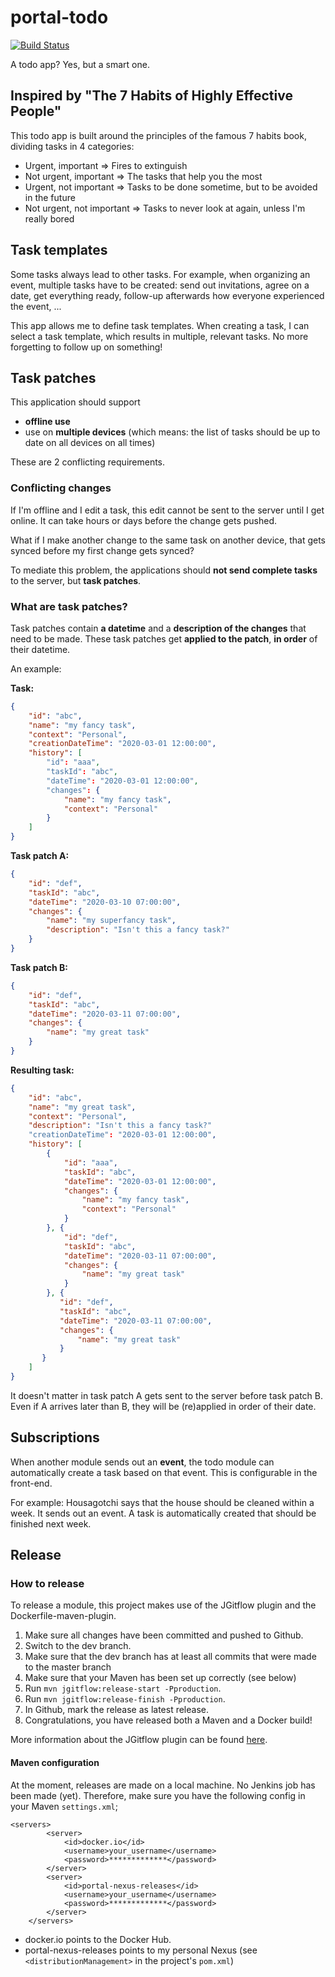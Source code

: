 # portal-todo
[![Build Status](https://server.stijnhooft.be/jenkins/buildStatus/icon?job=portal-todo/master)](https://server.stijnhooft.be/jenkins/job/portal-todo/job/master/)

A todo app? Yes, but a smart one.

## Inspired by "The 7 Habits of Highly Effective People"
This todo app is built around the principles of the famous 7 habits book, dividing tasks in 4 categories:

* Urgent, important             => Fires to extinguish
* Not urgent, important         => The tasks that help you the most
* Urgent, not important         => Tasks to be done sometime, but to be avoided in the future
* Not urgent, not important     => Tasks to never look at again, unless I'm really bored

## Task templates
Some tasks always lead to other tasks.
For example, when organizing an event, multiple tasks have to be created: send out invitations, agree on a date, get everything ready, follow-up afterwards how everyone experienced the event, ...

This app allows me to define task templates. When creating a task, I can select a task template, which results in multiple, relevant tasks.
No more forgetting to follow up on something!

## Task patches
This application should support
* **offline use**
* use on **multiple devices** (which means: the list of tasks should be up to date on all devices on all times)

These are 2 conflicting requirements.

### Conflicting changes
If I'm offline and I edit a task, this edit cannot be sent to the server until I get online.
It can take hours or days before the change gets pushed. 

What if I make another change to the same task on another device, that gets synced before my first change gets synced?

To mediate this problem, the applications should **not send complete tasks** to the server, but **task patches**.

### What are task patches?
Task patches contain **a datetime** and a **description of the changes** that need to be made.
These task patches get **applied to the patch**, **in order** of their datetime.

An example:

**Task:**
``` json
{
    "id": "abc",
    "name": "my fancy task",
    "context": "Personal",
    "creationDateTime": "2020-03-01 12:00:00",
    "history": [
        "id": "aaa",
        "taskId": "abc",
        "dateTime": "2020-03-01 12:00:00",
        "changes": {
            "name": "my fancy task",
            "context": "Personal"
        }
    ]
}
```

**Task patch A:**
``` json
{
    "id": "def",
    "taskId": "abc",
    "dateTime": "2020-03-10 07:00:00",
    "changes": {
        "name": "my superfancy task",
        "description": "Isn't this a fancy task?"
    }
}
```

**Task patch B:**
``` json
{
    "id": "def",
    "taskId": "abc",
    "dateTime": "2020-03-11 07:00:00",
    "changes": {
        "name": "my great task"
    }
}
```

**Resulting task:**
``` json
{
    "id": "abc",
    "name": "my great task",
    "context": "Personal",
    "description": "Isn't this a fancy task?"
    "creationDateTime": "2020-03-01 12:00:00",
    "history": [
        {
            "id": "aaa",
            "taskId": "abc",
            "dateTime": "2020-03-01 12:00:00",
            "changes": {
                "name": "my fancy task",
                "context": "Personal"
            }
        }, {
            "id": "def",
            "taskId": "abc",
            "dateTime": "2020-03-11 07:00:00",
            "changes": {
                "name": "my great task"
            }
        }, {
           "id": "def",
           "taskId": "abc",
           "dateTime": "2020-03-11 07:00:00",
           "changes": {
               "name": "my great task"
           }
       }
    ]
}
```

It doesn't matter in task patch A gets sent to the server before task patch B. Even if A arrives later than B, they will be (re)applied in order of their date.

## Subscriptions
When another module sends out an **event**, the todo module can automatically create a task based on that event.
This is configurable in the front-end.

For example: Housagotchi says that the house should be cleaned within a week. It sends out an event.
A task is automatically created that should be finished next week.

## Release
### How to release
To release a module, this project makes use of the JGitflow plugin and the Dockerfile-maven-plugin.

1. Make sure all changes have been committed and pushed to Github.
1. Switch to the dev branch.
1. Make sure that the dev branch has at least all commits that were made to the master branch
1. Make sure that your Maven has been set up correctly (see below)
1. Run `mvn jgitflow:release-start -Pproduction`.
1. Run `mvn jgitflow:release-finish -Pproduction`.
1. In Github, mark the release as latest release.
1. Congratulations, you have released both a Maven and a Docker build!

More information about the JGitflow plugin can be found [here](https://gist.github.com/lemiorhan/97b4f827c08aed58a9d8).

#### Maven configuration
At the moment, releases are made on a local machine. No Jenkins job has been made (yet).
Therefore, make sure you have the following config in your Maven `settings.xml`;

````$xml
<servers>
		<server>
			<id>docker.io</id>
			<username>your_username</username>
			<password>*************</password>
		</server>
		<server>
			<id>portal-nexus-releases</id>
			<username>your_username</username>
            <password>*************</password>
		</server>
	</servers>
````
* docker.io points to the Docker Hub.
* portal-nexus-releases points to my personal Nexus (see `<distributionManagement>` in the project's `pom.xml`)
